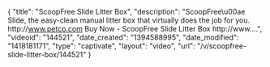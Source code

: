 {
    "title": "ScoopFree Slide Litter Box",
    "description": "ScoopFree\u00ae Slide, the easy-clean manual litter box that virtually does the job for you. http:\/\/www.petco.com Buy Now - ScoopFree Slide Litter Box http:\/\/www....",
    "videoid": "144521",
    "date_created": "1394588995",
    "date_modified": "1418181171",
    "type": "captivate",
    "layout": "video",
    "url": "\/v\/scoopfree-slide-litter-box\/144521"
}